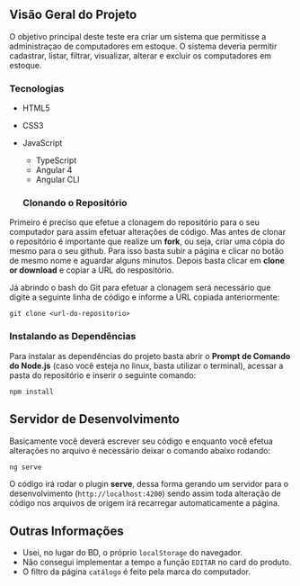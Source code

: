 ## Visão Geral do Projeto
O objetivo principal deste teste era criar um sistema que permitisse a administraçao de computadores em estoque. O sistema deveria permitir cadastrar, listar, filtrar, visualizar, alterar e excluir os computadores em estoque.

### Tecnologias
- HTML5

- CSS3
  
- JavaScript
  - TypeScript
  - Angular 4
  - Angular CLI

  ### Clonando o Repositório
Primeiro é preciso que efetue a clonagem do repositório para o seu computador para assim efetuar alterações de código. Mas antes de clonar o repositório é importante que realize um **fork**, ou seja, criar uma cópia do mesmo para o seu github. Para isso basta subir a página e clicar no botão de mesmo nome e aguardar alguns minutos. Depois basta clicar em **clone or download** e copiar a URL do respositório.

Já abrindo o bash do Git para efetuar a clonagem será necessário que digite a seguinte linha de código e informe a URL copiada anteriormente:
``` git
git clone <url-do-repositorio>
```

### Instalando as Dependências
Para instalar as dependências do projeto basta abrir o **Prompt de Comando do Node.js** (caso você esteja no linux, basta utilizar o terminal), acessar a pasta do repositório e inserir o seguinte comando:
``` node
npm install
```

## Servidor de Desenvolvimento
Basicamente você deverá escrever seu código e enquanto você efetua alterações no arquivo é necessário deixar o comando abaixo rodando:
``` node
ng serve
```
O código irá rodar o plugin **serve**, dessa forma gerando um servidor para o desenvolvimento (`http://localhost:4200`) sendo assim toda alteração de código nos arquivos de origem irá recarregar automaticamente a página.

## Outras Informações
- Usei, no lugar do BD, o próprio `localStorage` do navegador.
- Não consegui implementar a tempo a função `EDITAR` no card do produto.
- O filtro da página `catálogo` é feito pela marca do computador.
